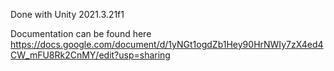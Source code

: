 Done with Unity 2021.3.21f1

Documentation can be found here
https://docs.google.com/document/d/1yNGt1ogdZb1Hey90HrNWIy7zX4ed4CW_mFU8Rk2CnMY/edit?usp=sharing
